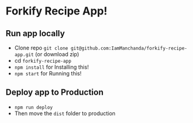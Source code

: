 # Forkify Recipe App!

## Run app locally

- Clone repo `git clone git@github.com:IamManchanda/forkify-recipe-app.git` (or download zip) 
- cd `forkify-recipe-app`
- `npm install` for Installing this!
- `npm start` for Running this!

## Deploy app to Production
- `npm run deploy`
- Then move the `dist` folder to production


